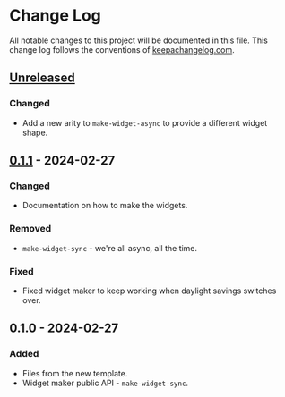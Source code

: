 # Change Log
All notable changes to this project will be documented in this file. This change log follows the conventions of [keepachangelog.com](http://keepachangelog.com/).

## [Unreleased]
### Changed
- Add a new arity to `make-widget-async` to provide a different widget shape.

## [0.1.1] - 2024-02-27
### Changed
- Documentation on how to make the widgets.

### Removed
- `make-widget-sync` - we're all async, all the time.

### Fixed
- Fixed widget maker to keep working when daylight savings switches over.

## 0.1.0 - 2024-02-27
### Added
- Files from the new template.
- Widget maker public API - `make-widget-sync`.

[Unreleased]: https://sourcehost.site/your-name/clojure-datomic/compare/0.1.1...HEAD
[0.1.1]: https://sourcehost.site/your-name/clojure-datomic/compare/0.1.0...0.1.1
